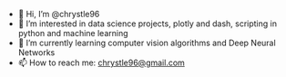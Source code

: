 - 👋 Hi, I’m @chrystle96
- 👀 I’m interested in data science projects, plotly and dash, scripting in python and machine learning
- 🌱 I’m currently learning computer vision algorithms and Deep Neural Networks 
- 📫 How to reach me: chrystle96@gmail.com

<!---
chrystle96/chrystle96 is a ✨ special ✨ repository because its `README.md` (this file) appears on your GitHub profile.
You can click the Preview link to take a look at your changes.
--->
